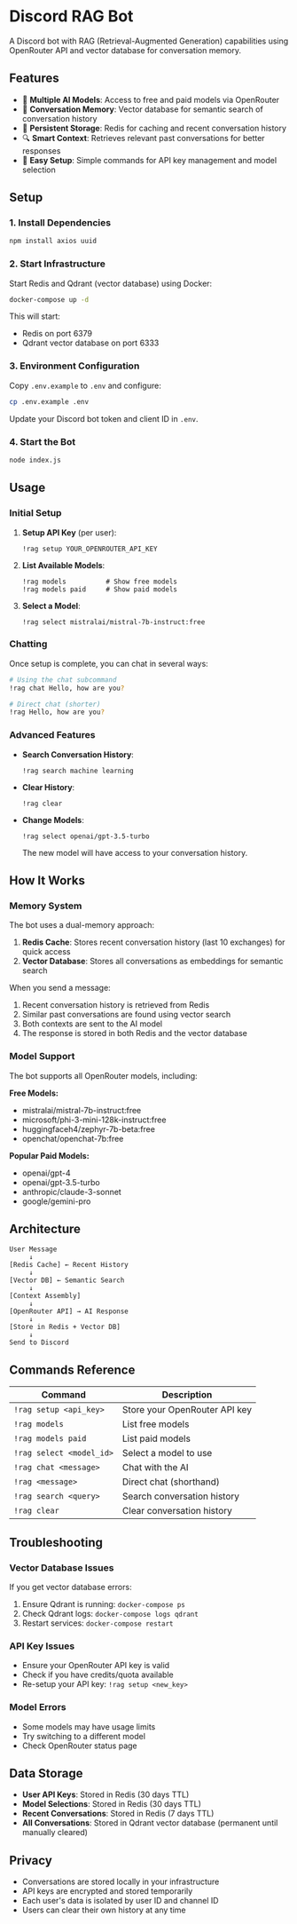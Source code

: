 # Discord RAG Bot

A Discord bot with RAG (Retrieval-Augmented Generation) capabilities using OpenRouter API and vector database for conversation memory.

## Features

- 🤖 **Multiple AI Models**: Access to free and paid models via OpenRouter
- 🧠 **Conversation Memory**: Vector database for semantic search of conversation history
- 💾 **Persistent Storage**: Redis for caching and recent conversation history
- 🔍 **Smart Context**: Retrieves relevant past conversations for better responses
- 🔧 **Easy Setup**: Simple commands for API key management and model selection

## Setup

### 1. Install Dependencies

```bash
npm install axios uuid
```

### 2. Start Infrastructure

Start Redis and Qdrant (vector database) using Docker:

```bash
docker-compose up -d
```

This will start:
- Redis on port 6379
- Qdrant vector database on port 6333

### 3. Environment Configuration

Copy `.env.example` to `.env` and configure:

```bash
cp .env.example .env
```

Update your Discord bot token and client ID in `.env`.

### 4. Start the Bot

```bash
node index.js
```

## Usage

### Initial Setup

1. **Setup API Key** (per user):
   ```
   !rag setup YOUR_OPENROUTER_API_KEY
   ```

2. **List Available Models**:
   ```
   !rag models          # Show free models
   !rag models paid     # Show paid models
   ```

3. **Select a Model**:
   ```
   !rag select mistralai/mistral-7b-instruct:free
   ```

### Chatting

Once setup is complete, you can chat in several ways:

```bash
# Using the chat subcommand
!rag chat Hello, how are you?

# Direct chat (shorter)
!rag Hello, how are you?
```

### Advanced Features

- **Search Conversation History**:
  ```
  !rag search machine learning
  ```

- **Clear History**:
  ```
  !rag clear
  ```

- **Change Models**: 
  ```
  !rag select openai/gpt-3.5-turbo
  ```
  The new model will have access to your conversation history.

## How It Works

### Memory System

The bot uses a dual-memory approach:

1. **Redis Cache**: Stores recent conversation history (last 10 exchanges) for quick access
2. **Vector Database**: Stores all conversations as embeddings for semantic search

When you send a message:

1. Recent conversation history is retrieved from Redis
2. Similar past conversations are found using vector search
3. Both contexts are sent to the AI model
4. The response is stored in both Redis and the vector database

### Model Support

The bot supports all OpenRouter models, including:

**Free Models:**
- mistralai/mistral-7b-instruct:free
- microsoft/phi-3-mini-128k-instruct:free
- huggingfaceh4/zephyr-7b-beta:free
- openchat/openchat-7b:free

**Popular Paid Models:**
- openai/gpt-4
- openai/gpt-3.5-turbo
- anthropic/claude-3-sonnet
- google/gemini-pro

## Architecture

```
User Message
     ↓
[Redis Cache] ← Recent History
     ↓
[Vector DB] ← Semantic Search
     ↓
[Context Assembly]
     ↓
[OpenRouter API] → AI Response
     ↓
[Store in Redis + Vector DB]
     ↓
Send to Discord
```

## Commands Reference

| Command | Description |
|---------|-------------|
| `!rag setup <api_key>` | Store your OpenRouter API key |
| `!rag models` | List free models |
| `!rag models paid` | List paid models |
| `!rag select <model_id>` | Select a model to use |
| `!rag chat <message>` | Chat with the AI |
| `!rag <message>` | Direct chat (shorthand) |
| `!rag search <query>` | Search conversation history |
| `!rag clear` | Clear conversation history |

## Troubleshooting

### Vector Database Issues

If you get vector database errors:

1. Ensure Qdrant is running: `docker-compose ps`
2. Check Qdrant logs: `docker-compose logs qdrant`
3. Restart services: `docker-compose restart`

### API Key Issues

- Ensure your OpenRouter API key is valid
- Check if you have credits/quota available
- Re-setup your API key: `!rag setup <new_key>`

### Model Errors

- Some models may have usage limits
- Try switching to a different model
- Check OpenRouter status page

## Data Storage

- **User API Keys**: Stored in Redis (30 days TTL)
- **Model Selections**: Stored in Redis (30 days TTL)
- **Recent Conversations**: Stored in Redis (7 days TTL)
- **All Conversations**: Stored in Qdrant vector database (permanent until manually cleared)

## Privacy

- Conversations are stored locally in your infrastructure
- API keys are encrypted and stored temporarily
- Each user's data is isolated by user ID and channel ID
- Users can clear their own history at any time
